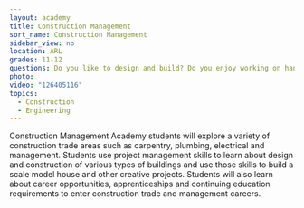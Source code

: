 ```yaml
---
layout: academy
title: Construction Management
sort_name: Construction Management
sidebar_view: no
location: ARL
grades: 11-12
questions: Do you like to design and build? Do you enjoy working on hands-on projects from start to finish?
photo:
video: "126405116"
topics:
  - Construction
  - Engineering
---
```


Construction Management Academy students will explore a variety of construction trade areas such as carpentry, plumbing, electrical and management. Students use project management skills to learn about design and construction of various types of buildings and use those skills to build a scale model house and other creative projects. Students will also learn about career opportunities, apprenticeships and continuing education requirements to enter construction trade and management careers.
